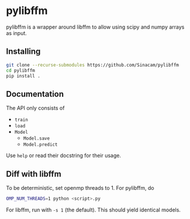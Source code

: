 # pylibffm

pylibffm is a wrapper around libffm to allow using scipy and numpy arrays as input.

## Installing
```bash
git clone --recurse-submodules https://github.com/Sinacam/pylibffm
cd pylibffm
pip install .
```

## Documentation
The API only consists of
+ `train`
+ `load`
+ `Model`
    + `Model.save`
    + `Model.predict`

Use `help` or read their docstring for their usage.

## Diff with libffm
To be deterministic, set openmp threads to 1. For pylibffm, do
```bash
OMP_NUM_THREADS=1 python <script>.py
```

For libffm, run with `-s 1` (the default). This should yield identical models.